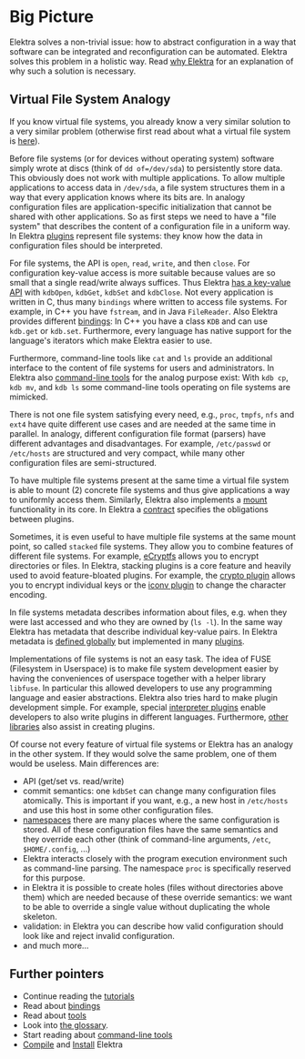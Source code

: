 # Big Picture

Elektra solves a non-trivial issue: how to abstract configuration
in a way that software can be integrated and reconfiguration can
be automated.  Elektra solves this problem in a holistic way.
Read [why Elektra](WHY.md) for an explanation of why such a
solution is necessary.


## Virtual File System Analogy

If you know virtual file systems, you already know a very similar solution
to a very similar problem (otherwise first read about what a virtual
file system is [here](https://en.wikipedia.org/wiki/Virtual_file_system)).

Before file systems (or for devices without operating system) software
simply wrote at discs (think of `dd of=/dev/sda`) to persistently store
data. This obviously does not work with multiple applications. To allow
multiple applications to access data in `/dev/sda`, a file system structures
them in a way that every application knows where its bits are. In analogy
configuration files are application-specific initialization that cannot
be shared with other applications. So as first steps we need to have a
"file system" that describes the content of a configuration file in a
uniform way. In Elektra [plugins](/src/plugins/README.md) represent
file systems: they know how the data in configuration files should
be interpreted.

For file systems, the API is `open`, `read`, `write`, and then `close`.
For configuration key-value access is more suitable because values are
so small that a single read/write always suffices. Thus Elektra [has a
key-value API](https://doc.libelektra.org/api/current/html) with `kdbOpen`,
`kdbGet`, `kdbSet` and `kdbClose`.  Not every application is written in C,
thus many `bindings` where written to access file systems. For example,
in C++ you have `fstream`, and in Java `FileReader`. Also Elektra provides
different [bindings](/src/bindings/README.md): In C++ you have a class
`KDB` and can use `kdb.get` or `kdb.set`. Furthermore, every language
has native support for the language's iterators which make Elektra easier
to use.

Furthermore, command-line tools like `cat` and `ls` provide an additional
interface to the content of file systems for users and administrators.
In Elektra also [command-line tools](/doc/help/kdb-introduction.md)
for the analog purpose exist: With `kdb cp`, `kdb mv`, and `kdb ls`
some command-line tools operating on file systems are mimicked.

There is not one file system satisfying every need, e.g., `proc`, `tmpfs`,
`nfs` and `ext4` have quite different use cases and are needed at the
same time in parallel.  In analogy, different configuration file format
(parsers) have different advantages and disadvantages.  For example,
`/etc/passwd` or `/etc/hosts` are structured and very compact, while
many other configuration files are semi-structured.

To have multiple file systems present at the same time a virtual
file system is able to mount (2) concrete file systems and thus give
applications a way to uniformly access them.  Similarly, Elektra also
implements a [mount](/doc/help/elektra-mounting.md) functionality in
its core.  In Elektra a [contract](/doc/CONTRACT.ini) specifies the
obligations between plugins.

Sometimes, it is even useful to have multiple file systems at
the same mount point, so called `stacked` file systems. They allow
you to combine features of different file systems. For example,
[eCryptfs](https://wiki.archlinux.org/index.php/ECryptfs) allows you
to encrypt directories or files. In Elektra, stacking plugins is a core
feature and heavily used to avoid feature-bloated plugins.  For example,
the [crypto plugin](/src/plugins/crypto/README.md) allows you to encrypt
individual keys or the [iconv plugin](/src/plugins/iconv/README.md)
to change the character encoding.

In file systems metadata describes information about files, e.g.
when they were last accessed and who they are owned by (`ls -l`). In the
same way Elektra has metadata that describe individual key-value pairs.
In Elektra metadata is [defined globally](/doc/METADATA.ini) but implemented
in many [plugins](/src/plugins/README.md).

Implementations of file systems is not an easy task. The idea of
FUSE (Filesystem in Userspace) is to make file system development
easier by having the conveniences of userspace together with a
helper library `libfuse`.  In particular this allowed developers to
use any programming language and easier abstractions. Elektra also
tries hard to make plugin development simple.  For example, special
[interpreter plugins](/src/plugins/README.md) enable developers
to also write plugins in different languages. Furthermore,
[other libraries](/src/libs/README.md) also assist in creating plugins.

Of course not every feature of virtual file systems or Elektra has
an analogy in the other system. If they would solve the same problem,
one of them would be useless.  Main differences are:

- API (get/set vs. read/write)
- commit semantics: one `kdbSet` can change many configuration files atomically.
  This is important if you want, e.g., a new host in `/etc/hosts` and use this
  host in some other configuration files.
- [namespaces](/doc/help/elektra-namespaces.md) there are many places
  where the same configuration is stored.  All of these configuration
  files have the same semantics and they override each other (think of
  command-line arguments, `/etc`, `$HOME/.config`, ...)
- Elektra interacts closely with the program execution environment
  such as command-line parsing. The namespace `proc` is specifically
  reserved for this purpose.
- in Elektra it is possible to create holes (files without directories
  above them) which are needed because of these override semantics:
  we want to be able to override a single value without duplicating the
  whole skeleton.
- validation: in Elektra you can describe how valid configuration should
  look like and reject invalid configuration.
- and much more...



## Further pointers

- Continue reading the [tutorials](/doc/tutorials)
- Read about [bindings](/src/bindings/)
- Read about [tools](/src/tools/README.md)
- Look into [the glossary](/doc/help/elektra-glossary.md).
- Start reading about [command-line tools](/doc/help/kdb-introduction.md)
- [Compile](COMPILE.md) and [Install](INSTALL.md) Elektra
